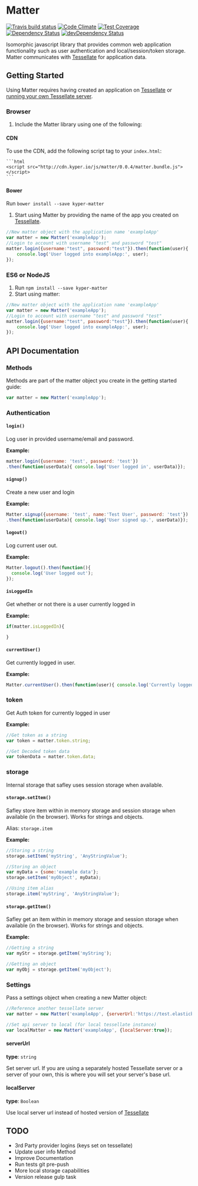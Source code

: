 # Matter

[![Travis build status](https://travis-ci.org/KyperTech/matter.svg?branch=master)](https://travis-ci.org/kypertech/matter)
[![Code Climate](https://codeclimate.com/github/KyperTech/matter/badges/gpa.svg)](https://codeclimate.com/github/kypertech/matter)
[![Test Coverage](https://codeclimate.com/github/KyperTech/matter/badges/coverage.svg)](https://codeclimate.com/github/KyperTech/matter)
[![Dependency Status](https://david-dm.org/kypertech/matter.svg)](https://david-dm.org/kypertech/matter)
[![devDependency Status](https://david-dm.org/kypertech/matter/dev-status.svg)](https://david-dm.org/kypertech/matter#info=devDependencies)

Isomorphic javascript library that provides common web application functionality such as user authentication and local/session/token storage. Matter communicates with [Tessellate](https://github.com/KyperTech/tessellate) for application data.

## Getting Started

Using Matter requires having created an application on [Tessellate](http://tessellate.elasticbeanstalk.com) or [running your own Tessellate server]().

### Browser
1. Include the Matter library using one of the following:
  
  #### CDN

  To use the CDN, add the following script tag to your `index.html`:
    
    ```html
    <script src="http://cdn.kyper.io/js/matter/0.0.4/matter.bundle.js"></script>
    ```
  #### Bower
  Run `bower install --save kyper-matter`

1. Start using Matter by providing the name of the app you created on [Tessellate](http://tessellate.elasticbeanstalk.com).

  ```javascript
  //New matter object with the application name 'exampleApp'
  var matter = new Matter('exampleApp');
  //Login to account with username "test" and password "test"
  matter.login({username:"test", password:"test"}).then(function(user){
      console.log('User logged into exampleApp:', user);
  });
  ```

### ES6 or NodeJS
1. Run `npm install --save kyper-matter`
2. Start using matter:
```javascript
//New matter object with the application name 'exampleApp'
var matter = new Matter('exampleApp');
//Login to account with username "test" and password "test"
matter.login({username:"test", password:"test"}).then(function(user){
    console.log('User logged into exampleApp:', user);
});
```

## API Documentation

### Methods
Methods are part of the matter object you create in the getting started guide:

```javascript
var matter = new Matter('exampleApp');
```
### Authentication

#### `login()`

Log user in provided username/email and password.

**Example:**
```javascript
matter.login({username: 'test', password: 'test'})
.then(function(userData){ console.log('User logged in', userData)});
```

#### `signup()`

Create a new user and login

**Example:**
```javascript
Matter.signup({username: 'test', name:'Test User', password: 'test'})
.then(function(userData){ console.log('User signed up.', userData)});
```
#### `logout()`

Log current user out.

**Example:**
```javascript
Matter.logout().then(function(){ 
  console.log('User logged out');
});
```

#### `isLoggedIn`

Get whether or not there is a user currently logged in

**Example:**
```javascript
if(matter.isLoggedIn){

}
```

#### `currentUser()`

Get currently logged in user.

**Example:**
```javascript
Matter.currentUser().then(function(user){ console.log('Currently logged in user:', user)});
```


### token
Get Auth token for currently logged in user

**Example:**
```javascript
//Get token as a string
var token = matter.token.string;

//Get Decoded token data
var tokenData = matter.token.data;

```

### storage

Internal storage that safley uses session storage when available.

#### `storage.setItem()`

Safley store item within in memory storage and session storage when available (in the browser). Works for strings and objects.

Alias: `storage.item`

**Example:**

```javascript
//Storing a string
storage.setItem('myString', 'AnyStringValue');

//Storing an object
var myData = {some:'example data'};
storage.setItem('myObject', myData);

//Using item alias
storage.item('myString', 'AnyStringValue');

```
#### `storage.getItem()`

Safley get an item within in memory storage and session storage when available (in the browser). Works for strings and objects.

**Example:**

```javascript
//Getting a string
var myStr = storage.getItem('myString');

//Getting an object
var myObj = storage.getItem('myObject');
```

### Settings
Pass a settings object when creating a new Matter object:

```javascript
//Reference another tessellate server
var matter = new Matter('exampleApp', {serverUrl:'https://test.elasticbeanstalk.com'});

//Set api server to local (for local tessellate instance)
var localMatter = new Matter('exampleApp', {localServer:true});

```
#### serverUrl
**type**: `string`

Set server url. If you are using a separately hosted Tessellate server or a server of your own, this is where you will set your server's base url.

#### localServer 
**type**: `Boolean`

Use local server url instead of hosted version of [Tessellate](http://tessellate.elasticbeanstalk.com)


## TODO
* 3rd Party provider logins (keys set on tessellate)
* Update user info Method
* Improve Documentation
* Run tests git pre-push
* More local storage capabilities
* Version release gulp task

